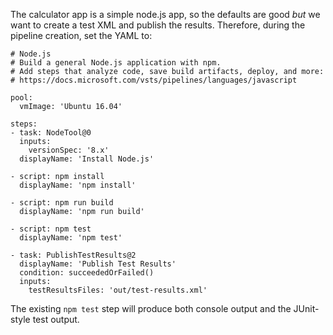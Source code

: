The calculator app is a simple node.js app, so the defaults are good _but_
we want to create a test XML and publish the results.  Therefore, during
the pipeline creation, set the YAML to:

```
# Node.js
# Build a general Node.js application with npm.
# Add steps that analyze code, save build artifacts, deploy, and more:
# https://docs.microsoft.com/vsts/pipelines/languages/javascript

pool:
  vmImage: 'Ubuntu 16.04'

steps:
- task: NodeTool@0
  inputs:
    versionSpec: '8.x'
  displayName: 'Install Node.js'

- script: npm install
  displayName: 'npm install'

- script: npm run build
  displayName: 'npm run build'

- script: npm test
  displayName: 'npm test'

- task: PublishTestResults@2
  displayName: 'Publish Test Results'
  condition: succeededOrFailed()
  inputs:
    testResultsFiles: 'out/test-results.xml'
```

The existing `npm test` step will produce both console output and the
JUnit-style test output.
